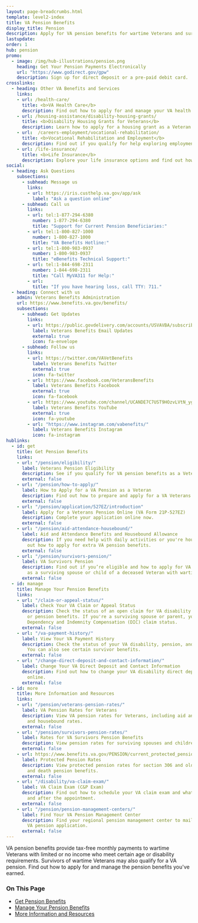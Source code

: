 ```yaml
---
layout: page-breadcrumbs.html
template: level2-index
title: VA Pension Benefits
display_title: Pension
description: Apply for VA pension benefits for wartime Veterans and survivors with limited or no income who meet certain age and disability requirements. Find out if you're eligible for monthly payments, view pension rates for Veterans and survivors, and apply now.
lastupdate:
order: 1
hub: pension
promo:
  - image: /img/hub-illustrations/pension.png
    heading: Get Your Pension Payments Electronically
    url: "https://www.godirect.gov/gpw"
    description: Sign up for direct deposit or a pre-paid debit card.
crosslinks:
  - heading: Other VA Benefits and Services
    links:
    - url: /health-care/
      title: <b>VA Health Care</b>
      description: Find out how to apply for and manage your VA health care benefits.
    - url: /housing-assistance/disability-housing-grants/
      title: <b>Disability Housing Grants for Veterans</b>
      description: Learn how to apply for a housing grant as a Veteran or Servicemember with a service-connected disability.
    - url:  /careers-employment/vocational-rehabilitation/
      title: <b>Vocational Rehabilitation and Employment</b>
      description: Find out if you qualify for help exploring employment options, any training you may need, and other voc rehab services.
    - url: /life-insurance/
      title: <b>Life Insurance</b>
      description: Explore your life insurance options and find out how to apply as a Servicemember, Veteran, or family member.
social:
  - heading: Ask Questions
    subsections:
      - subhead: Message us
        links:
        - url: https://iris.custhelp.va.gov/app/ask
          label: "Ask a question online"
      - subhead: Call us
        links:
        - url: tel:1-877-294-6380
          number: 1-877-294-6380
          title: "Support for Current Pension Beneficiaries:"
        - url: tel:1-800-827-1000
          number: 1-800-827-1000
          title: "VA Benefits Hotline:"
        - url: tel:1-800-983-0937
          number: 1-800-983-0937
          title: "eBenefits Technical Support:"
        - url: tel:1-844-698-2311
          number: 1-844-698-2311
          title: "Call MyVA311 for Help:"
        - url:
          title: "If you have hearing loss, call TTY: 711."
  - heading: Connect with us
    admin: Veterans Benefits Administration
    url: https://www.benefits.va.gov/benefits/
    subsections:
      - subhead: Get Updates
        links:
        - url: https://public.govdelivery.com/accounts/USVAVBA/subscriber/new
          label: Veterans Benefits Email Updates
          external: true
          icon: fa-envelope
      - subhead: Follow us
        links:
        - url: https://twitter.com/VAVetBenefits
          label: Veterans Benefits Twitter
          external: true
          icon: fa-twitter
        - url: https://www.facebook.com/VeteransBenefits
          label: Veterans Benefits Facebook
          external: true
          icon: fa-facebook
        - url: https://www.youtube.com/channel/UCANDE7C7UST9HOzvLVtN_yg
          label: Veterans Benefits YouTube
          external: true
          icon: fa-youtube
        - url: "https://www.instagram.com/vabenefits/"
          label: Veterans Benefits Instagram
          icon: fa-instagram
hublinks:
  - id: get
    title: Get Pension Benefits
    links:
    - url: "/pension/eligibility/"
      label: Veterans Pension Eligibility
      description: See if you qualify for VA pension benefits as a Veteran.
      external: false
    - url: "/pension/how-to-apply/"
      label: How to Apply for a VA Pension as a Veteran
      description: Find out how to prepare and apply for a VA Veterans pension.
      external: false
    - url: "/pension/application/527EZ/introduction"
      label: Apply for a Veterans Pension Online (VA Form 21P-527EZ)
      description: Complete your application online now.
      external: false
    - url: "/pension/aid-attendance-housebound/"
      label: Aid and Attendance Benefits and Housebound Allowance
      description: If you need help with daily activities or you're housebound, find
        out how to apply for extra VA pension benefits.
      external: false
    - url: "/pension/survivors-pension/"
      label: VA Survivors Pension
      description: Find out if you’re eligible and how to apply for VA pension benefits
        as a surviving spouse or child of a deceased Veteran with wartime service.
      external: false
  - id: manage
    title: Manage Your Pension Benefits
    links:
    - url: "/claim-or-appeal-status/"
      label: Check Your VA Claim or Appeal Status
      description: Check the status of an open claim for VA disability compensation
        or pension benefits. If you're a surviving spouse or parent, you can view your
        Dependency and Indemnity Compensation (DIC) claim status.
      external: false
    - url: "/va-payment-history/"
      label: View Your VA Payment History
      description: Check the status of your VA disability, pension, and education payments.
        You can also see certain survivor benefits.
      external: false
    - url: "/change-direct-deposit-and-contact-information/"
      label: Change Your VA Direct Deposit and Contact Information
      description: Find out how to change your VA disability direct deposit information
        online.
      external: false
  - id: more
    title: More Information and Resources
    links:
    - url: "/pension/veterans-pension-rates/"
      label: VA Pension Rates for Veterans
      description: View VA pension rates for Veterans, including aid and attendance
        and housebound rates.
      external: false
    - url: "/pension/survivors-pension-rates/"
      label: Rates for VA Survivors Pension Benefits
      description: View pension rates for surviving spouses and children.
      external: false
    - url: https://www.benefits.va.gov/PENSION/current_protected_pension_rate_tables.asp
      label: Protected Pension Rates
      description: View protected pension rates for section 306 and old law VA disability
        and death pension benefits.
      external: false
    - url: "/disability/va-claim-exam/"
      label: VA Claim Exam (C&P Exam)
      description: Find out how to schedule your VA claim exam and what to expect during
        and after the appointment.
      external: false
    - url: "/pension/pension-management-centers/"
      label: Find Your VA Pension Management Center
      description: Find your regional pension management center to mail or fax your
        VA pension application.
      external: false
---
```


<p class="va-introtext">
VA pension benefits provide tax-free monthly payments to wartime Veterans with limited or no income who meet certain age or disability requirements. Survivors of wartime Veterans may also qualify for a VA pension. Find out how to apply for and manage the pension benefits you've earned.
</p>

<h3>On This Page</h3>

<ul>
  <li><a href="#get">Get Pension Benefits</a></li>
  <li><a href="#manage">Manage Your Pension Benefits</a></li>
  <li><a href="#more">More Information and Resources</a></li>
</ul>
